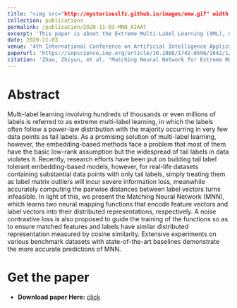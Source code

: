 ```yaml
---
title: "<img src="http://mysteriouslfz.github.io/images/new.gif" width = "50" height = "50" align=center />Matching Neural Network for Extreme Multi-Label Learning"
collection: publications
permalink: /publication/2020-11-03-MNN_AIAAT
excerpt: 'This paper is about the Extreme Multi-Label Learning (XML), using Matching Neural Network (MNN) to learn the embeddings of feature sets and label sets.'
date: 2020-11-03
venue: '4th International Conference on Artificial Intelligence Applications and Technologies (AIAAT 2020)'
paperurl: 'https://iopscience.iop.org/article/10.1088/1742-6596/1642/1/012013/meta'
citation: 'Zhao, Zhiyun, et al. "Matching Neural Network for Extreme Multi-Label Learning." Journal of Physics: Conference Series. Vol. 1642. No. 1. IOP Publishing, 2020.'
---
```

Abstract
======
Multi-label learning involving hundreds of thousands or even millions of labels is referred to as extreme multi-label learning, in which the labels often follow a power-law distribution with the majority occurring in very few data points as tail labels. As a promising solution of multi-label learning, however, the embedding-based methods face a problem that most of them have the basic low-rank assumption but the widespread of tail labels in data violates it. Recently, research efforts have been put on building tail label tolerant embedding-based models, however, for real-life datasets containing substantial data points with only tail labels, simply treating them as label matrix outliers will incur severe information loss, meanwhile accurately computing the pairwise distances between label vectors turns infeasible. In light of this, we present the Matching Neural Network (MNN), which learns two neural mapping functions that encode feature vectors and label vectors into their distributed representations, respectively. A noise contrastive loss is also proposed to guide the training of the functions so as to ensure matched features and labels have similar distributed representation measured by cosine similarity. Extensive experiments on various benchmark datasets with state-of-the-art baselines demonstrate the more accurate predictions of MNN.

Get the paper
======
+ **Download paper Here:** [click](http://mysteriouslfz.github.io/files/2020-11-03-MNN_AIAAT/Matching_Neural_Network_for_Extreme_Multi-Label_Learning.pdf)